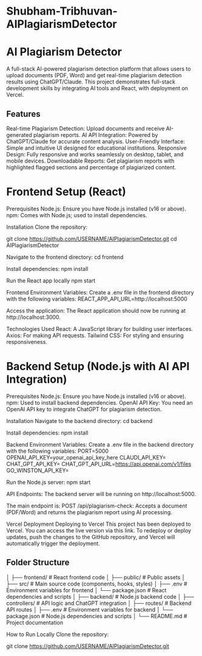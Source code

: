 # Shubham-Tribhuvan-AIPlagiarismDetector
# AI Plagiarism Detector
A full-stack AI-powered plagiarism detection platform that allows users to upload documents (PDF, Word) and get real-time plagiarism detection results using ChatGPT/Claude. This project demonstrates full-stack development skills by integrating AI tools and React, with deployment on Vercel.

## Features
Real-time Plagiarism Detection: Upload documents and receive AI-generated plagiarism reports.
AI API Integration: Powered by ChatGPT/Claude for accurate content analysis.
User-Friendly Interface: Simple and intuitive UI designed for educational institutions.
Responsive Design: Fully responsive and works seamlessly on desktop, tablet, and mobile devices.
Downloadable Reports: Get plagiarism reports with highlighted flagged sections and percentage of plagiarized content.

# Frontend Setup (React)

Prerequisites
Node.js: Ensure you have Node.js installed (v16 or above).
npm: Comes with Node.js; used to install dependencies.

Installation
Clone the repository:

git clone https://github.com/USERNAME/AIPlagiarismDetector.git
cd AIPlagiarismDetector

Navigate to the frontend directory:
cd frontend

Install dependencies:
npm install

Run the React app locally
npm start

Frontend Environment Variables: Create a .env file in the frontend directory with the following variables:
REACT_APP_API_URL=http://localhost:5000

Access the application:
The React application should now be running at http://localhost:3000.

Technologies Used
React: A JavaScript library for building user interfaces.
Axios: For making API requests.
Tailwind CSS: For styling and ensuring responsiveness.

# Backend Setup (Node.js with AI API Integration)

Prerequisites
Node.js: Ensure you have Node.js installed (v16 or above).
npm: Used to install backend dependencies.
OpenAI API Key: You need an OpenAI API key to integrate ChatGPT for plagiarism detection.

Installation
Navigate to the backend directory:
cd backend

Install dependencies:
npm install

Backend Environment Variables: Create a .env file in the backend directory with the following variables:
PORT=5000
OPENAI_API_KEY=your_openai_api_key_here
CLAUDI_API_KEY=
CHAT_GPT_API_KEY=
CHAT_GPT_API_URL=https://api.openai.com/v1/files
GO_WINSTON_API_KEY=

Run the Node.js server:
npm start

API Endpoints:
The backend server will be running on http://localhost:5000.

The main endpoint is:
POST /api/plagiarism-check: Accepts a document (PDF/Word) and returns the plagiarism report using AI processing.


Vercel Deployment
Deploying to Vercel
This project has been deployed to Vercel. You can access the live version via this link.
To redeploy or deploy updates, push the changes to the GitHub repository, and Vercel will automatically trigger the deployment.

## Folder Structure

│
├── frontend/             # React frontend code
│   ├── public/           # Public assets
│   ├── src/              # Main source code (components, hooks, styles)
│   ├── .env              # Environment variables for frontend
│   └── package.json      # React dependencies and scripts
│
├── backend/              # Node.js backend code
│   ├── controllers/      # API logic and ChatGPT integration
│   ├── routes/           # Backend API routes
│   ├── .env              # Environment variables for backend
│   └── package.json      # Node.js dependencies and scripts
│
└── README.md             # Project documentation

How to Run Locally
Clone the repository:

git clone https://github.com/USERNAME/AIPlagiarismDetector.git
